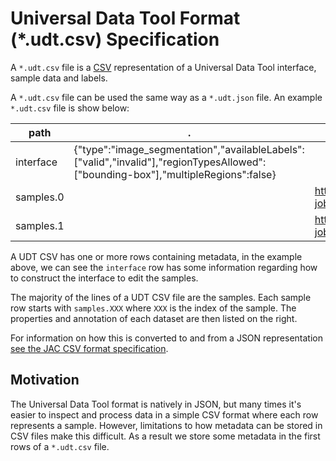 # Universal Data Tool Format (\*.udt.csv) Specification

A `*.udt.csv` file is a [CSV](https://tools.ietf.org/html/rfc4180) representation of a Universal Data Tool interface, sample data and labels.

A `*.udt.csv` file can be used the same way as a `*.udt.json` file. An example `*.udt.csv` file is show below:

| path      | .                                                                                                                                 | imageUrl                                                                              | annotation | annotation.regionType | annotation.centerX | annotation.centerY | annotation.width  | annotation.height | annotation.classification | annotation.labels | annotation.color  |
| --------- | --------------------------------------------------------------------------------------------------------------------------------- | ------------------------------------------------------------------------------------- | ---------- | --------------------- | ------------------ | ------------------ | ----------------- | ----------------- | ------------------------- | ----------------- | ----------------- |
| interface | {"type":"image_segmentation","availableLabels":["valid","invalid"],"regionTypesAllowed":["bounding-box"],"multipleRegions":false} |                                                                                       |            |                       |                    |                    |                   |                   |                           |                   |                   |
| samples.0 |                                                                                                                                   | https://s3.amazonaws.com/asset.workaround.online/example-jobs/sticky-notes/image1.jpg |            | bounding-box          | 0.284214473190851  | 0.331271091113611  | 0.364454443194601 | 0.111361079865017 | valid                     |                   | hsl(185,100%,50%) |
| samples.1 |                                                                                                                                   | https://s3.amazonaws.com/asset.workaround.online/example-jobs/sticky-notes/image2.jpg | null       |                       |                    |                    |                   |                   |                           |                   |                   |

A UDT CSV has one or more rows containing metadata, in the example above, we can see the `interface` row has some information regarding how to construct the interface to edit the samples.

The majority of the lines of a UDT CSV file are the samples. Each sample row starts with `samples.XXX` where `XXX` is the index of the sample. The properties and annotation of each dataset are then listed on the right.

For information on how this is converted to and from a JSON representation [see the JAC CSV format specification](https://github.com/seveibar/jac-format).

## Motivation

The Universal Data Tool format is natively in JSON, but many times it's easier to inspect and process data in a simple CSV format where each row represents a sample. However, limitations to how metadata can be stored in CSV files make this difficult. As a result we store some metadata in the first rows of a `*.udt.csv` file.

